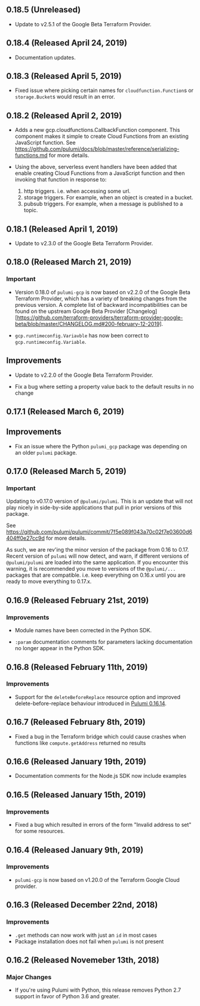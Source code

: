## 0.18.5 (Unreleased)

- Update to v2.5.1 of the Google Beta Terraform Provider.

## 0.18.4 (Released April 24, 2019)

- Documentation updates.

## 0.18.3 (Released April 5, 2019)

- Fixed issue where picking certain names for `cloudfunction.Function`s or `storage.Bucket`s would
  result in an error.

## 0.18.2 (Released April 2, 2019)

- Adds a new gcp.cloudfunctions.CallbackFunction component.  This component makes it simple to
  create Cloud Functions from an existing JavaScript function.  See
  https://github.com/pulumi/docs/blob/master/reference/serializing-functions.md for more details.

- Using the above, serverless event handlers have been added that enable creating Cloud Functions
  from a JavaScript function and then invoking that function in response to:
    1. http triggers.  i.e. when accessing some url.
    2. storage triggers.  For example, when an object is created in a bucket.
    3. pubsub triggers.  For example, when a message is published to a topic.

## 0.18.1 (Released April 1, 2019)

- Update to v2.3.0 of the Google Beta Terraform Provider.

## 0.18.0 (Released March 21, 2019)

### Important

- Version 0.18.0 of `pulumi-gcp` is now based on v2.2.0 of the Google Beta Terraform Provider, which has a variety of breaking changes from the previous version. A complete list of backward incompatibilities can be found on the
  upstream Google Beta Provider [Changelog][https://github.com/terraform-providers/terraform-provider-google-beta/blob/master/CHANGELOG.md#200-february-12-2019].

- `gcp.runtimeconfig.Variavble` has now been correct to `gcp.runtimeconfig.Variable`.

## Improvements

- Update to v2.2.0 of the Google Beta Terraform Provider.

- Fix a bug where setting a property value back to the default results in no change

## 0.17.1 (Released March 6, 2019)

## Improvements

- Fix an issue where the Python `pulumi_gcp` package was depending on an older `pulumi` package.

## 0.17.0 (Released March 5, 2019)

### Important

Updating to v0.17.0 version of `@pulumi/pulumi`.  This is an update that will not play nicely
in side-by-side applications that pull in prior versions of this package.

See https://github.com/pulumi/pulumi/commit/7f5e089f043a70c02f7e03600d6404ff0e27cc9d for more details.

As such, we are rev'ing the minor version of the package from 0.16 to 0.17.  Recent version of `pulumi` will now detect, and warn, if different versions of `@pulumi/pulumi` are loaded into the same application.  If you encounter this warning, it is recommended you move to versions of the `@pulumi/...` packages that are compatible.  i.e. keep everything on 0.16.x until you are ready to move everything to 0.17.x.

## 0.16.9 (Released February 21st, 2019)

### Improvements

- Module names have been corrected in the Python SDK.

- `:param` documentation comments for parameters lacking documentation no longer appear in the Python SDK.

## 0.16.8 (Released February 11th, 2019)

### Improvements

- Support for the `deleteBeforeReplace` resource option and improved
  delete-before-replace behaviour introduced in [Pulumi
  0.16.14](https://github.com/pulumi/pulumi/blob/master/CHANGELOG.md#01614-released-january-31st-2019).

## 0.16.7 (Released February 8th, 2019)

- Fixed a bug in the Terraform bridge which could cause crashes when functions like `compute.getAddress` returned no
  results

## 0.16.6 (Released January 19th, 2019)

- Documentation comments for the Node.js SDK now include examples

## 0.16.5 (Released January 15th, 2019)

### Improvements

- Fixed a bug which resulted in errors of the form "Invalid address to set" for some resources.

## 0.16.4 (Released January 9th, 2019)

### Improvements

- `pulumi-gcp` is now based on v1.20.0 of the Terraform Google Cloud provider.

## 0.16.3 (Released December 22nd, 2018)

### Improvements

- `.get` methods can now work with just an `id` in most cases
- Package installation does not fail when `pulumi` is not present

## 0.16.2 (Released Novemeber 13th, 2018)

### Major Changes

- If you're using Pulumi with Python, this release removes Python 2.7 support in favor of Python 3.6 and greater.
